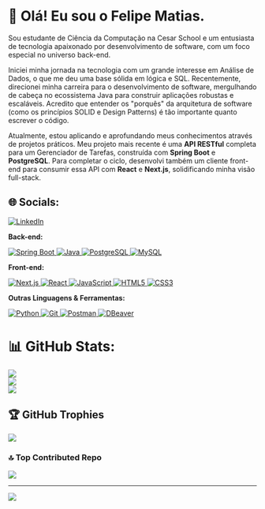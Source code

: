 # 👋 Olá! Eu sou o Felipe Matias.

Sou estudante de Ciência da Computação na Cesar School e um entusiasta de tecnologia apaixonado por desenvolvimento de software, com um foco especial no universo back-end.

Iniciei minha jornada na tecnologia com um grande interesse em Análise de Dados, o que me deu uma base sólida em lógica e SQL. Recentemente, direcionei minha carreira para o desenvolvimento de software, mergulhando de cabeça no ecossistema Java para construir aplicações robustas e escaláveis. Acredito que entender os "porquês" da arquitetura de software (como os princípios SOLID e Design Patterns) é tão importante quanto escrever o código.

Atualmente, estou aplicando e aprofundando meus conhecimentos através de projetos práticos. Meu projeto mais recente é uma **API RESTful** completa para um Gerenciador de Tarefas, construída com **Spring Boot** e **PostgreSQL**. Para completar o ciclo, desenvolvi também um cliente front-end para consumir essa API com **React** e **Next.js**, solidificando minha visão full-stack.

## 🌐 Socials:
[![LinkedIn](https://img.shields.io/badge/LinkedIn-%230077B5.svg?logo=linkedin&logoColor=white)](https://linkedin.com/in/felipe-matias-a9b03428a)


**Back-end:**
<p align="left">
  <a href="https://spring.io/" target="_blank" rel="noreferrer"> <img src="https://img.shields.io/badge/Spring-6DB33F?style=for-the-badge&logo=spring&logoColor=white" alt="Spring Boot"/> </a>
  <a href="https://www.java.com" target="_blank" rel="noreferrer"> <img src="https://img.shields.io/badge/Java-ED8B00?style=for-the-badge&logo=openjdk&logoColor=white" alt="Java"/> </a>
  <a href="https://www.postgresql.org" target="_blank" rel="noreferrer"> <img src="https://img.shields.io/badge/PostgreSQL-316192?style=for-the-badge&logo=postgresql&logoColor=white" alt="PostgreSQL"/> </a>
  <a href="https://www.mysql.com/" target="_blank" rel="noreferrer"> <img src="https://img.shields.io/badge/MySQL-005C84?style=for-the-badge&logo=mysql&logoColor=white" alt="MySQL"/> </a>
</p>

**Front-end:**
<p align="left">
  <a href="https://nextjs.org/" target="_blank" rel="noreferrer"> <img src="https://img.shields.io/badge/Next.js-000000?style=for-the-badge&logo=next.js&logoColor=white" alt="Next.js"/> </a>
  <a href="https://reactjs.org/" target="_blank" rel="noreferrer"> <img src="https://img.shields.io/badge/React-20232A?style=for-the-badge&logo=react&logoColor=61DAFB" alt="React"/> </a>
  <a href="https://developer.mozilla.org/en-US/docs/Web/JavaScript" target="_blank" rel="noreferrer"> <img src="https://img.shields.io/badge/JavaScript-F7DF1E?style=for-the-badge&logo=javascript&logoColor=black" alt="JavaScript"/> </a>
  <a href="https://www.w3.org/html/" target="_blank" rel="noreferrer"> <img src="https://img.shields.io/badge/HTML5-E34F26?style=for-the-badge&logo=html5&logoColor=white" alt="HTML5"/> </a>
  <a href="https://www.w3schools.com/css/" target="_blank" rel="noreferrer"> <img src="https://img.shields.io/badge/CSS3-1572B6?style=for-the-badge&logo=css3&logoColor=white" alt="CSS3"/> </a>
</p>

**Outras Linguagens & Ferramentas:**
<p align="left">
  <a href="https://www.python.org" target="_blank" rel="noreferrer"> <img src="https://img.shields.io/badge/Python-3776AB?style=for-the-badge&logo=python&logoColor=white" alt="Python"/> </a>
  <a href="https://git-scm.com/" target="_blank" rel="noreferrer"> <img src="https://img.shields.io/badge/GIT-E44C30?style=for-the-badge&logo=git&logoColor=white" alt="Git"/> </a>
  <a href="https://www.postman.com/" target="_blank" rel="noreferrer"> <img src="https://img.shields.io/badge/Postman-FF6C37?style=for-the-badge&logo=postman&logoColor=white" alt="Postman"/> </a>
  <a href="https://dbeaver.io/" target="_blank" rel="noreferrer"> <img src="https://img.shields.io/badge/DBeaver-382923?style=for-the-badge&logo=dbeaver&logoColor=white" alt="DBeaver"/> </a>
</p>

# 📊 GitHub Stats:
![](https://github-readme-stats.vercel.app/api?username=zibec&theme=dracula&hide_border=false&include_all_commits=false&count_private=false)<br/>
![](https://nirzak-streak-stats.vercel.app/?user=zibec&theme=dracula&hide_border=false)<br/>
![](https://github-readme-stats.vercel.app/api/top-langs/?username=zibec&theme=dracula&hide_border=false&include_all_commits=false&count_private=false&layout=compact)

## 🏆 GitHub Trophies
![](https://github-profile-trophy.vercel.app/?username=zibec&theme=dracula&no-frame=false&no-bg=false&margin-w=4)

### 🔝 Top Contributed Repo
![](https://github-contributor-stats.vercel.app/api?username=zibec&limit=5&theme=dark&combine_all_yearly_contributions=true)

---
[![](https://visitcount.itsvg.in/api?id=zibec&icon=0&color=0)](https://visitcount.itsvg.in)

<!-- Proudly created with GPRM ( https://gprm.itsvg.in ) -->
